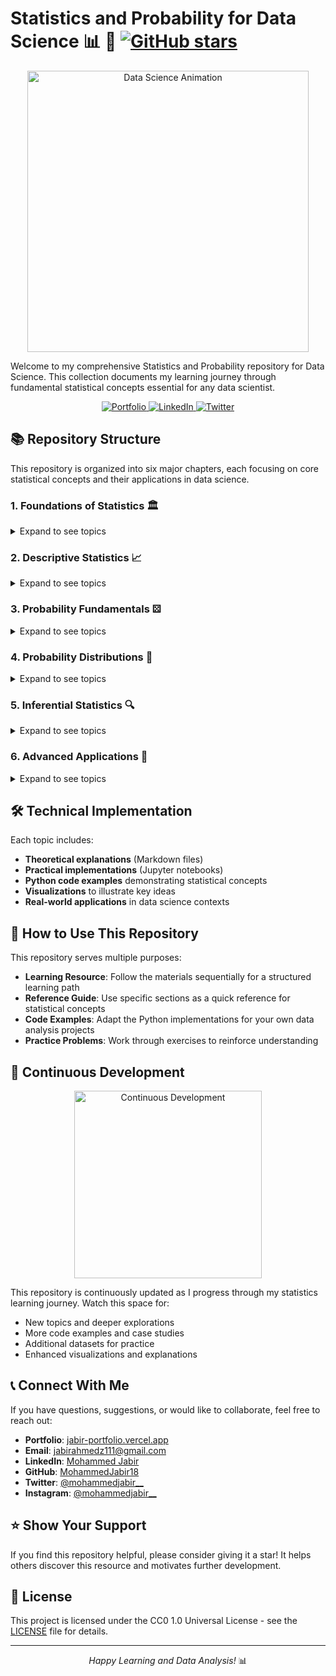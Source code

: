# Statistics and Probability for Data Science 📊 🧮 [![GitHub stars](https://img.shields.io/github/stars/MohammedJabir18/statistics-and-probability?style=social)](https://github.com/MohammedJabir18/statistics-and-probability/stargazers)

<div align="center">
  <img src="https://raw.githubusercontent.com/gist/patevs/b007a0e98fb216438d4cbf559fac4166/raw/88f20c9d749d756be63f22b09f3c4ac570bc5101/programming.gif" width="450px" alt="Data Science Animation">
</div>

Welcome to my comprehensive Statistics and Probability repository for Data Science. This collection documents my learning journey through fundamental statistical concepts essential for any data scientist.

<p align="center">
  <a href="https://jabir-portfolio.vercel.app">
    <img src="https://img.shields.io/badge/Portfolio-jabir--portfolio-blue?style=for-the-badge" alt="Portfolio" />
  </a>
  <a href="https://www.linkedin.com/in/mohammed--jabir">
    <img src="https://img.shields.io/badge/LinkedIn-mohammed--jabir-blue?style=for-the-badge&logo=linkedin" alt="LinkedIn" />
  </a>
  <a href="https://twitter.com/mohammedjabir__">
    <img src="https://img.shields.io/badge/Twitter-mohammedjabir__-blue?style=for-the-badge&logo=twitter" alt="Twitter" />
  </a>
</p>

## 📚 Repository Structure

This repository is organized into six major chapters, each focusing on core statistical concepts and their applications in data science.

### 1. Foundations of Statistics 🏛️
<details>
<summary>Expand to see topics</summary>

- **Statistics - Scope and Development**
  - History of Statistics
  - Definition and Functions
  - Scope and Importance
  - Limitations of Statistics
  - Applied Areas & Official Statistics

- **Collection of Data**
  - Data Collection Methods
  - Types of Variables and Data
  - Questionnaire Design
  - Primary vs Secondary Data Sources

- **Classification & Tabulation**
  - Types of Classification
  - Tabulation Techniques
  - Frequency Tables
  - One-way and Two-way Classifications

</details>

### 2. Descriptive Statistics 📈
<details>
<summary>Expand to see topics</summary>

- **Diagrams and Graphs**
  - Data Visualization Principles
  - Types of Diagrams
  - Statistical Graphs and Charts
  - Visualization Best Practices

- **Central Tendency**
  - Arithmetic Mean
  - Median and Mode
  - Geometric & Harmonic Means
  - Quartiles, Deciles, Percentiles
  - Box Plots

- **Dispersion**
  - Range
  - Quartile Deviation
  - Mean Deviation
  - Standard Deviation
  - Relative Measures of Dispersion
  - Covariance

- **Skewness & Kurtosis**
  - Measures of Skewness
  - Moments
  - Measures of Kurtosis
  - Distribution Shape Analysis

</details>

### 3. Probability Fundamentals ⚄
<details>
<summary>Expand to see topics</summary>

- **Probability**
  - Random Experiments
  - Events and Outcomes
  - Classical Definition of Probability
  - Addition Rules
  - Frequency Approach
  - Axioms and Subjective Probability

- **Conditional Probability**
  - Definition and Concepts
  - Multiplication Theorem
  - Independent vs Dependent Events
  - Total Probability Theorem
  - Bayes' Theorem

- **Permutations & Combinations**
  - Counting Principles
  - Factorial Notation
  - Permutation Formulas
  - Combination Formulas
  - Applications in Probability

- **Binomial Theorem**
  - Expansion Formulas
  - Binomial Coefficients
  - Properties and Applications

</details>

### 4. Probability Distributions 🎲
<details>
<summary>Expand to see topics</summary>

- **Random Variables**
  - Definition and Types
  - Discrete Random Variables
  - Probability Mass Function
  - Cumulative Distribution Function
  - Mathematical Expectation
  - Mean and Variance
  - Continuous Random Variables

- **Discrete Probability Distributions**
  - Binomial Distribution
  - Poisson Distribution
  - Properties and Applications

- **Normal Distribution**
  - Concept and Properties
  - Probability Density Function
  - Standard Normal Distribution
  - Z-scores and Applications

</details>

### 5. Inferential Statistics 🔍
<details>
<summary>Expand to see topics</summary>

- **Sampling Techniques**
  - Importance of Sampling
  - Census vs Sampling
  - Sampling and Non-Sampling Errors
  - Probability and Non-Probability Sampling
  - Simple Random Sampling
  - Systematic, Stratified, Cluster & Multi-Stage Sampling

- **Sampling Distributions**
  - Parameters vs Statistics
  - Distribution of Sample Mean
  - Central Limit Theorem
  - Chi-square, t, and F Distributions

- **Estimation of Parameters**
  - Point Estimation
  - Method of Moments
  - Interval Estimation
  - Confidence Intervals

- **Hypothesis Testing**
  - Statistical Hypotheses
  - Type I and Type II Errors
  - Significance Levels
  - Test Statistics and Critical Regions
  - One-Tailed and Two-Tailed Tests
  - Z-Tests and Chi-Square Tests

</details>

### 6. Advanced Applications 🚀
<details>
<summary>Expand to see topics</summary>

- **Correlation & Regression Analysis**
  - Types of Correlation
  - Methods of Studying Correlation
  - Linear Regression
  - Regression Equations

- **Analysis of Variance (ANOVA)**
  - Types of Variations
  - Causes of Variation
  - Assumptions of ANOVA
  - One-Way ANOVA

- **Time Series Analysis**
  - Components of Time Series
  - Uses and Applications
  - Trend Analysis
  - Forecasting Methods

- **Index Numbers**
  - Classification and Types
  - Consumer Price Index
  - Characteristics and Uses

</details>

## 🛠️ Technical Implementation

Each topic includes:
- **Theoretical explanations** (Markdown files)
- **Practical implementations** (Jupyter notebooks)
- **Python code examples** demonstrating statistical concepts
- **Visualizations** to illustrate key ideas
- **Real-world applications** in data science contexts

## 💼 How to Use This Repository

This repository serves multiple purposes:

- **Learning Resource**: Follow the materials sequentially for a structured learning path
- **Reference Guide**: Use specific sections as a quick reference for statistical concepts
- **Code Examples**: Adapt the Python implementations for your own data analysis projects
- **Practice Problems**: Work through exercises to reinforce understanding

## 🔄 Continuous Development

<div align="center">
  <img src="https://raw.githubusercontent.com/Anmol-Baranwal/Cool-GIFs-For-GitHub/master/media/Winner.gif" width="300px" alt="Continuous Development">
</div>

This repository is continuously updated as I progress through my statistics learning journey. Watch this space for:

- New topics and deeper explorations
- More code examples and case studies
- Additional datasets for practice
- Enhanced visualizations and explanations

## 📞 Connect With Me

If you have questions, suggestions, or would like to collaborate, feel free to reach out:

- **Portfolio**: [jabir-portfolio.vercel.app](https://jabir-portfolio.vercel.app)
- **Email**: jabirahmedz111@gmail.com
- **LinkedIn**: [Mohammed Jabir](https://www.linkedin.com/in/mohammed--jabir)
- **GitHub**: [MohammedJabir18](https://github.com/MohammedJabir18)
- **Twitter**: [@mohammedjabir__](https://twitter.com/mohammedjabir__)
- **Instagram**: [@mohammedjabir__](https://www.instagram.com/mohammedjabir__/)

## ⭐ Show Your Support

If you find this repository helpful, please consider giving it a star! It helps others discover this resource and motivates further development.

## 📝 License

This project is licensed under the CC0 1.0 Universal License - see the [LICENSE](LICENSE) file for details.

---

<p align="center">
  <i>Happy Learning and Data Analysis!</i> 📊
</p>